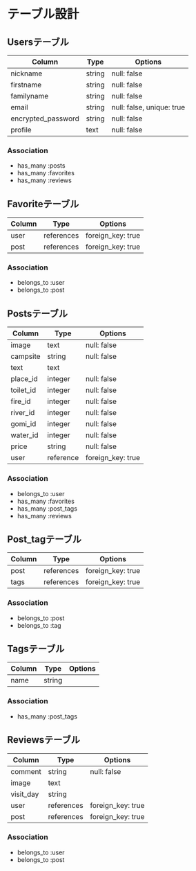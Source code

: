 # テーブル設計

## Usersテーブル
| Column             | Type   | Options                   |
| ------------------ | ------ | ------------------------- |
| nickname           | string | null: false               |
| firstname          | string | null: false               |
| familyname         | string | null: false               |
| email              | string | null: false, unique: true |
| encrypted_password | string | null: false               |
| profile            | text   | null: false               |

### Association
- has_many :posts
- has_many :favorites
- has_many :reviews

## Favoriteテーブル
| Column   | Type       | Options           |
| -------- | ---------- | ----------------- |
| user     | references | foreign_key: true |
| post     | references | foreign_key: true |


### Association
- belongs_to :user
- belongs_to :post

## Postsテーブル
| Column    | Type      | Options           |
| --------- | --------- | ----------------- |
| image     | text      | null: false       |
| campsite  | string    | null: false       |
| text      | text      |                   |
| place_id  | integer   | null: false       |
| toilet_id | integer   | null: false       |
| fire_id   | integer   | null: false       |
| river_id  | integer   | null: false       |
| gomi_id   | integer   | null: false       |
| water_id  | integer   | null: false       |
| price     | string    | null: false       |
| user      | reference | foreign_key: true |

### Association
- belongs_to :user
- has_many :favorites
- has_many :post_tags
- has_many :reviews

## Post_tagテーブル
| Column   | Type       | Options           |
| -------- | ---------- | ----------------- |
| post     | references | foreign_key: true |
| tags     | references | foreign_key: true |

### Association
- belongs_to :post
- belongs_to :tag

## Tagsテーブル
| Column | Type   | Options |
| ------ | ------ | ------- |
| name   | string |         |

### Association
- has_many :post_tags

## Reviewsテーブル
| Column    | Type       | Options           |
| --------- | ---------- | ----------------- |
| comment   | string     | null: false       |
| image     | text       |                   |
| visit_day | string     |                   |
| user      | references | foreign_key: true |
| post      | references | foreign_key: true |

### Association
- belongs_to :user
- belongs_to :post